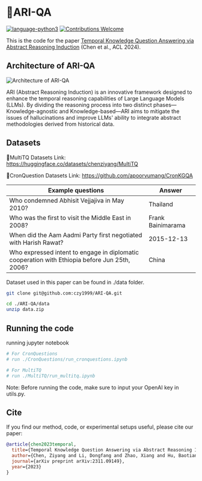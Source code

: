 # 🎉ARI-QA

[![language-python3](https://img.shields.io/badge/Language-Python3-blue.svg?style=flat-square)](https://www.python.org/)
[![Contributions Welcome](https://img.shields.io/badge/Contributions-Welcome-brightgreen.svg?style=flat-square)](https://github.com/czy1999/MultiTQ/issues)

This is the code for the paper [Temporal Knowledge Question Answering via Abstract Reasoning Induction](https://arxiv.org/pdf/2311.09149) (Chen et al., ACL 2024).

## Architecture of ARI-QA
![Architecture of ARI-QA](https://s21.ax1x.com/2024/07/23/pkHCT58.png)

ARI (Abstract Reasoning Induction) is an innovative framework designed to enhance the temporal reasoning capabilities of Large Language Models (LLMs). By dividing the reasoning process into two distinct phases—Knowledge-agnostic and Knowledge-based—ARI aims to mitigate the issues of hallucinations and improve LLMs' ability to integrate abstract methodologies derived from historical data. 

## Datasets

🤗MultiTQ Datasets Link: https://huggingface.co/datasets/chenziyang/MultiTQ

🤗CronQuestion Datasets Link: https://github.com/apoorvumang/CronKGQA

|Example questions|	Answer|
|  ----  | ----  |
|Who condemned Abhisit Vejjajiva in May 2010?	|Thailand
|Who was the first to visit the Middle East in 2008?	|Frank Bainimarama|
|When did the Aam Aadmi Party first negotiated with Harish Rawat?|	2015-12-13|
|Who expressed intent to engage in diplomatic cooperation with Ethiopia before Jun 25th, 2006?	|China|



Dataset used in this paper can be found in ./data folder. 

```bash
git clone git@github.com:czy1999/ARI-QA.git

cd ./ARI-QA/data
unzip data.zip
```



## Running the code
 running jupyter notebook
```bash
# For CronQuestions
# run ./CronQuestions/run_cronquestions.ipynb

# For MultiTQ
# run ./MultiTQ/run_multitq.ipynb
 ```
 Note: Before running the code, make sure to input your OpenAI key in utils.py.

## Cite

If you find our method, code, or experimental setups useful, please cite our paper:


```bibtex
@article{chen2023temporal,
  title={Temporal Knowledge Question Answering via Abstract Reasoning Induction},
  author={Chen, Ziyang and Li, Dongfang and Zhao, Xiang and Hu, Baotian and Zhang, Min},
  journal={arXiv preprint arXiv:2311.09149},
  year={2023}
}
```

